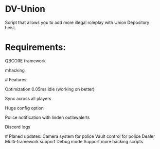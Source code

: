 # DV-Union
Script that allows you to add more illegal roleplay with Union Depository heist.

# Requirements:
<p>
 QBCORE framework
  </p>
  <p>
mhacking
</p>
# Features:
  <p>
Optimization 0.05ms idle (working on better)
  </p>
    <p>
  
Sync across all players
  </p>
        <p>
Huge config option
  </p>
            <p>
Police notification with linden outlawalerts
  </p>
                <p>
Discord logs
</p>
# Planed updates:
Camera system for police
Vault control for police
Dealer 
Multi-framework support
Debug mode
Support more hacking scripts
